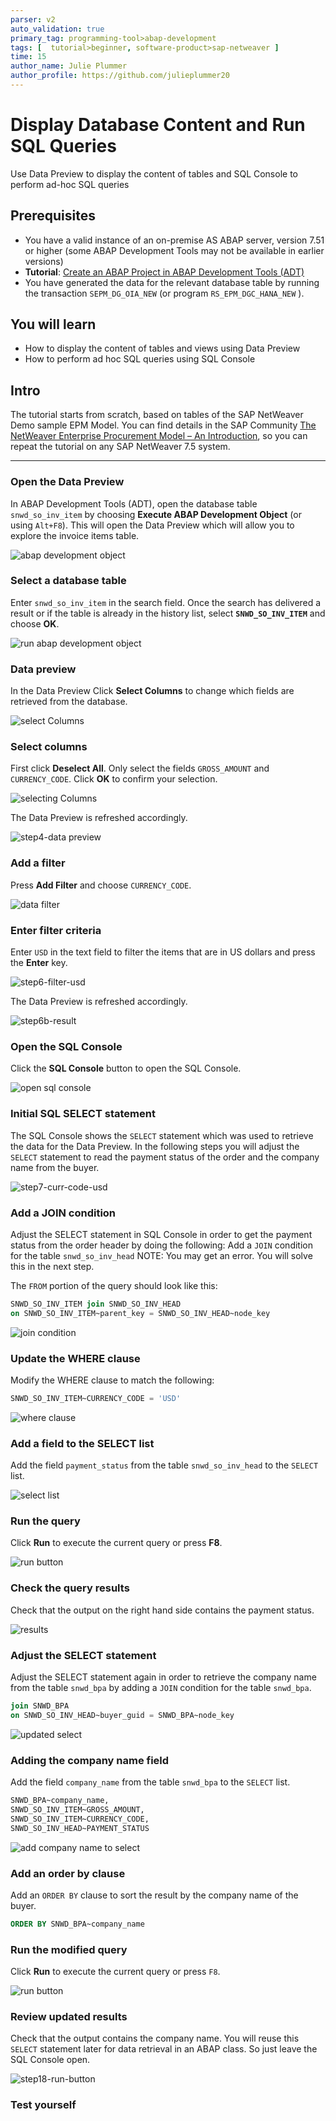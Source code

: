 ```yaml
---
parser: v2
auto_validation: true
primary_tag: programming-tool>abap-development
tags: [  tutorial>beginner, software-product>sap-netweaver ]
time: 15
author_name: Julie Plummer
author_profile: https://github.com/julieplummer20
---
```


# Display Database Content and Run SQL Queries
<!-- description --> Use Data Preview to display the content of tables and SQL Console to perform ad-hoc SQL queries

## Prerequisites
- You have a valid instance of an on-premise AS ABAP server, version 7.51 or higher (some ABAP Development Tools may not be available in earlier versions)
- **Tutorial**: [Create an ABAP Project in ABAP Development Tools (ADT)](abap-create-project)
- You have generated the data for the relevant database table by running the transaction `SEPM_DG_OIA_NEW` (or program  `RS_EPM_DGC_HANA_NEW` ).


## You will learn  
- How to display the content of tables and views using Data Preview
- How to perform ad hoc SQL queries using SQL Console

## Intro
The tutorial starts from scratch, based on tables of the SAP NetWeaver Demo sample EPM Model. You can find details in the SAP Community [The NetWeaver Enterprise Procurement Model – An Introduction](https://pdfslide.net/documents/the-netweaver-enterprise-procurement-model-an-introduction.html?page=1), so you can repeat the tutorial on any SAP NetWeaver 7.5 system.

---

### Open the Data Preview


In ABAP Development Tools (ADT), open the database table `snwd_so_inv_item` by choosing **Execute ABAP Development Object** (or using `Alt+F8`).
This will open the Data Preview which will allow you to explore the invoice items table.

![abap development object](abap-02-1.png)


### Select a database table


Enter `snwd_so_inv_item` in the search field. Once the search has delivered a result or if the table is already in the history list, select **`SNWD_SO_INV_ITEM`**  and choose **OK**.

![run abap development object](abap-02-2.png)



### Data preview


In the Data Preview Click **Select Columns** to change which fields are retrieved from the database.

![select Columns](abap-02-3.png)


### Select columns


First click **Deselect All**. Only select the fields `GROSS_AMOUNT` and `CURRENCY_CODE`. Click **OK** to confirm your selection.

![selecting Columns](abap-02-4a.png)

The Data Preview is refreshed accordingly.

![step4-data preview](step4-data-preview.PNG)


### Add a filter


Press **Add Filter** and choose `CURRENCY_CODE`.

![data filter](abap-02-5.png)


### Enter filter criteria


Enter `USD` in the text field to filter the items that are in US dollars and press the **Enter** key.

![step6-filter-usd](step6-filter-usd.PNG)

The Data Preview is refreshed accordingly.

![step6b-result](step6b-result.PNG)


### Open the SQL Console


Click the **SQL Console** button to open the SQL Console.

![open sql console](abap-02-7.png)


### Initial SQL SELECT statement


The SQL Console shows the `SELECT` statement which was used to retrieve the data for the Data Preview. In the following steps you will adjust the `SELECT` statement to read the payment status of the order and the company name from the buyer.

![step7-curr-code-usd](step7-curr-code-usd.PNG)


### Add a JOIN condition


Adjust the SELECT statement in SQL Console in order to get the payment status from the order header by doing the following: Add a `JOIN` condition for the table `snwd_so_inv_head`
NOTE: You may get an error. You will solve this in the next step.

The `FROM` portion of the query should look like this:

```sql
SNWD_SO_INV_ITEM join SNWD_SO_INV_HEAD
on SNWD_SO_INV_ITEM~parent_key = SNWD_SO_INV_HEAD~node_key
```

![join condition](abap-02-9.png)


### Update the WHERE clause


Modify the WHERE clause to match the following:

```sql
SNWD_SO_INV_ITEM~CURRENCY_CODE = 'USD'
```
![where clause](step10-where-clause.PNG)


### Add a field to the SELECT list


Add the field `payment_status` from the table `snwd_so_inv_head` to the `SELECT` list.

![select list](abap-02-11.png)


### Run the query


Click **Run** to execute the current query or press **F8**.

![run button](abap-02-12.png)


### Check the query results


Check that the output on the right hand side contains the payment status.

![results](step13-payment-status-label.png)


### Adjust the SELECT statement


Adjust the SELECT statement again in order to retrieve the company name from the table `snwd_bpa` by adding a `JOIN` condition for the table `snwd_bpa`.

```sql
join SNWD_BPA
on SNWD_SO_INV_HEAD~buyer_guid = SNWD_BPA~node_key
```

![updated select](abap-02-14.png)


### Adding the company name field


Add the field `company_name` from the table `snwd_bpa` to the `SELECT` list.

```sql
SNWD_BPA~company_name,
SNWD_SO_INV_ITEM~GROSS_AMOUNT,
SNWD_SO_INV_ITEM~CURRENCY_CODE,
SNWD_SO_INV_HEAD~PAYMENT_STATUS
```

![add company name to select](abap-02-15.png)


### Add an order by clause


Add an `ORDER BY` clause to sort the result by the company name of the buyer.

```sql
ORDER BY SNWD_BPA~company_name
```


### Run the modified query


Click **Run** to execute the current query or press `F8`.

![run button](abap-02-17.png)


### Review updated results


Check that the output contains the company name. You will reuse this `SELECT` statement later for data retrieval in an ABAP class. So just leave the SQL Console open.

![step18-run-button](step18-run-button.png)


### Test yourself



